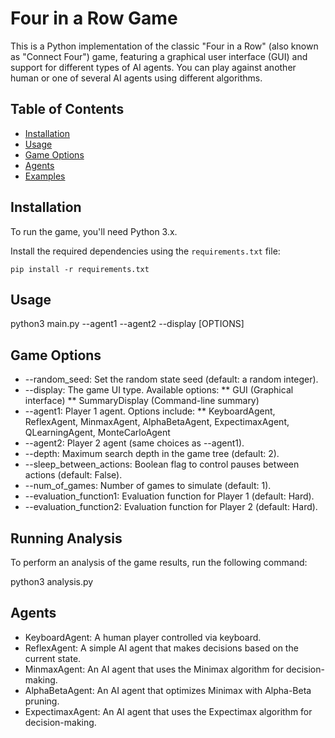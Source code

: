 # Four in a Row Game

This is a Python implementation of the classic "Four in a Row" (also known as "Connect Four") game, featuring a graphical user interface (GUI) and support for different types of AI agents. You can play against another human or one of several AI agents using different algorithms.

## Table of Contents

- [Installation](#installation)
- [Usage](#usage)
- [Game Options](#game-options)
- [Agents](#agents)
- [Examples](#examples)

## Installation

To run the game, you'll need Python 3.x.

Install the required dependencies using the `requirements.txt` file:

```
pip install -r requirements.txt
```
## Usage
python3 main.py --agent1 <Agent1> --agent2 <Agent2> --display <DisplayType> [OPTIONS]

## Game Options
* --random_seed: Set the random state seed (default: a random integer).
* --display: The game UI type. Available options:
** GUI (Graphical interface)
** SummaryDisplay (Command-line summary)
* --agent1: Player 1 agent. Options include:
** KeyboardAgent, ReflexAgent, MinmaxAgent, AlphaBetaAgent, ExpectimaxAgent, QLearningAgent, MonteCarloAgent
* --agent2: Player 2 agent (same choices as --agent1).
* --depth: Maximum search depth in the game tree (default: 2).
* --sleep_between_actions: Boolean flag to control pauses between actions (default: False).
* --num_of_games: Number of games to simulate (default: 1).
* --evaluation_function1: Evaluation function for Player 1 (default: Hard).
* --evaluation_function2: Evaluation function for Player 2 (default: Hard).

## Running Analysis
To perform an analysis of the game results, run the following command:

python3 analysis.py

## Agents

* KeyboardAgent: A human player controlled via keyboard.
* ReflexAgent: A simple AI agent that makes decisions based on the current state.
* MinmaxAgent: An AI agent that uses the Minimax algorithm for decision-making.
* AlphaBetaAgent: An AI agent that optimizes Minimax with Alpha-Beta pruning.
* ExpectimaxAgent: An AI agent that uses the Expectimax algorithm for decision-making.
